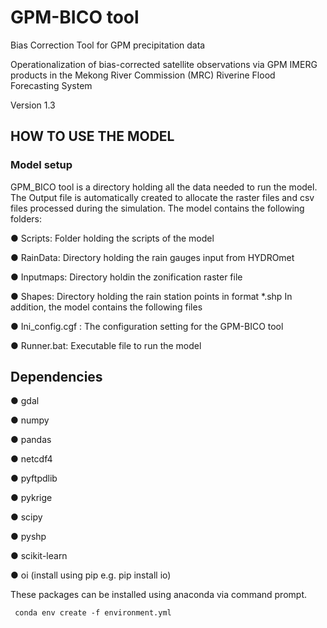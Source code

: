 # GPM-BICO tool
Bias Correction Tool for GPM precipitation data

Operationalization of bias-corrected satellite observations via GPM IMERG products in the Mekong River Commission (MRC) Riverine Flood Forecasting System

Version 1.3


## HOW TO USE THE MODEL
### Model setup

GPM_BICO tool is a directory holding all the data needed to run the model. The Output
file is automatically created to allocate the raster files and csv files processed during
the simulation. The model contains the following folders:

● Scripts: Folder holding the scripts of the model

● RainData: Directory holding the rain gauges input from HYDROmet

● Inputmaps: Directory holdin the zonification raster file

● Shapes: Directory holding the rain station points in format *.shp
In addition, the model contains the following files

● Ini_config.cgf : The configuration setting for the GPM-BICO tool

● Runner.bat: Executable file to run the model

## Dependencies

● gdal

● numpy

● pandas

● netcdf4

● pyftpdlib

● pykrige

● scipy

● pyshp

● scikit-learn

● oi (install using pip e.g. pip install io)

These packages can be installed using anaconda via command prompt.

     conda env create -f environment.yml 
